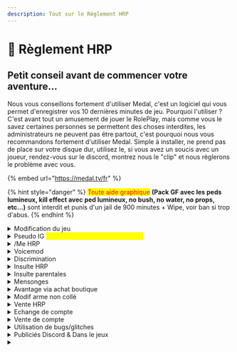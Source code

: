 ```yaml
---
description: Tout sur le Règlement HRP
---
```


# 📃 Règlement HRP

## Petit conseil avant de commencer votre aventure... <a href="#petit-conseil-avant-de-commencer-votre-aventure" id="petit-conseil-avant-de-commencer-votre-aventure"></a>

Nous vous conseillons fortement d'utiliser Medal, c'est un logiciel qui vous permet d'enregistrer vos 10 dernières minutes de jeu. Pourquoi l'utiliser ? C'est avant tout un amusement de jouer le RolePlay, mais comme vous le savez certaines personnes se permettent des choses interdites, les administrateurs ne peuvent pas être partout, c'est pourquoi nous vous recommandons fortement d'utiliser Medal. Simple à installer, ne prend pas de place sur votre disque dur, utilisez le, si vous avez un soucis avec un joueur, rendez-vous sur le discord, montrez nous le "clip" et nous règlerons le problème avec vous.

{% embed url="https://medal.tv/fr" %}

{% hint style="danger" %}
<mark style="color:red;">Toute aide graphique</mark> **(Pack GF avec les peds lumineux, kill effect avec ped lumineux, no bush, no water, no props, etc...)** sont interdit et punis d'un jail de 900 minutes + Wipe, voir ban si trop d'abus.
{% endhint %}

<details>

<summary>Modification du jeu</summary>

Tout mod menu, ou mod style no recoil, no bush, no water, no props, hitbox, bullet pénétration, no spread, no ragdoll etc.., et ou logiciel de cheat est interdit et sera sanctionné d’un <mark style="color:red;">ban définitif.</mark>

</details>

<details>

<summary>Pseudo IG <mark style="color:yellow;">(Pseudo au dessus de votre tête)</mark></summary>

Tout pseudo offensant, raciste ou contenant des propos inappropriés, est totalement interdit, en cas de non-respect de cette règle, un <mark style="color:red;">**bannissement**</mark> _<mark style="color:red;">temporaire</mark>_ ou _<mark style="color:red;">permanent</mark>_ vous sera administré en fonction de la situation.

</details>

<details>

<summary>/Me HRP</summary>

Le **/me** du style <mark style="color:purple;">“J'suis nul ontop”</mark>, tout comme les <mark style="color:red;">/me inutiles</mark>, la <mark style="color:red;">depop</mark>, <mark style="color:red;">ez</mark> ou pour <mark style="color:red;">insulter ou autre sont interdit pendant les scènes rp</mark>, le <mark style="color:green;">/me sert à décrire une action RP</mark>, donc tout <mark style="color:red;">/me abusifs</mark> pendant une scène RP sera <mark style="color:red;">sanctionné d'un ban perm.</mark>

</details>

<details>

<summary>Voicemod</summary>

Il est interdit d’utiliser un <mark style="color:red;">modificateur de voix</mark> qui n’apporte <mark style="color:red;">RIEN</mark> de concret en RP. _(Un modificateur de voix utilisé pendant un échange d’otage avec la police pour dissimuler votre identité est autorisé par exemple)_

</details>

<details>

<summary>Discrimination</summary>

L’homophobie, la transphobie, le racisme, la zoophilie, la pédophilie, ou toutes autres choses discriminatoire d'une quoiqu'onques façon sont strictement interdit et serons sanctionné d’un ban définitif.

</details>

<details>

<summary>Insulte HRP</summary>

Toutes insultes / menaces / harcèlement visant l’HRP ne sont pas tolérées. N’oubliez pas que ce n'est qu'un jeu !

</details>

<details>

<summary>Insulte parentales</summary>

En RP, les insultes parentales uniquement, même dans un contexte rp ne sont pas tolérées. En revanche, les insultes tel que : "_Batard", "Enculé", "Con/Connard", etc..._ sont tolérées en rp sans être dans l'abus.

</details>

<details>

<summary>Mensonges</summary>

Les mensonges aux staffs sont considérés comme une mauvaise foi flagrante et sont interdits, vous serez sanctionnés et surveillé par la suite.

</details>

<details>

<summary>Avantage via achat boutique</summary>

Le fait d’acheter sur la boutique ne vous donne en aucun cas un quelconque avantage ou passe droit pour quoi que ce soit concernant le serveur ou un problème.

</details>

<details>

<summary>Modif arme non collé</summary>

Tout accessoires mis sur une arme <mark style="color:red;">**NON Permanente**</mark> (_NON Boutique)_ sera non remboursable en cas d'échange ou de dons à un autre joueur même sous preuve. _(Les accessoires restant collé sur les armes non boutique, en cas de perte ou de saisie par la LSPD ou autre, sera considéré comme de la perte.)_

</details>

<details>

<summary>Vente HRP</summary>

Il est interdit de vendre des armes ou véhicules contre de l’argent IRL ! **(Si cela arrive, nous ne seront en aucun cas responsable de toute arnaque ou autre soucis lié à ce.**

</details>

<details>

<summary>Echange de compte</summary>

Les échanges de comptes rockstar game sont interdit, si une personne se fait ban, et que cette même personne à été sur votre compte rockstar game, même une fois, vous serez indirectement lié à son ban, et aucun unban ne sera possible tant que la personne ne sera pas unban.

</details>

<details>

<summary>Vente de compte</summary>

Les ventes de comptes rockstar game sont interdit, pour les même raisons que pour l'échange de compte.

</details>

<details>

<summary>Utilisation de bugs/glitches</summary>

L'utilisation de bugs ou de glitches dans votre RP est interdite. Cela inclut l'utilisation d'animations pour sortir de cellules ou le spam de touches pour avantager votre RP. Le "use bug" est proscrit sur le serveur.

</details>

<details>

<summary>Publiciés Discord &#x26; Dans le jeux</summary>

Les publicités de tout type sont strictement interdites. Le serveur ne doit pas être utilisé à des fins publicitaires. _(<mark style="color:red;">Discord ou dans le jeux</mark>)_

</details>

<details>

<summary></summary>



</details>
